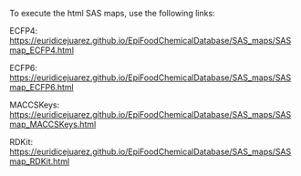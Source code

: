 To execute the html SAS maps, use the following links:

ECFP4: https://euridicejuarez.github.io/EpiFoodChemicalDatabase/SAS_maps/SASmap_ECFP4.html

ECFP6: https://euridicejuarez.github.io/EpiFoodChemicalDatabase/SAS_maps/SASmap_ECFP6.html

MACCSKeys: https://euridicejuarez.github.io/EpiFoodChemicalDatabase/SAS_maps/SASmap_MACCSKeys.html

RDKit: https://euridicejuarez.github.io/EpiFoodChemicalDatabase/SAS_maps/SASmap_RDKit.html
